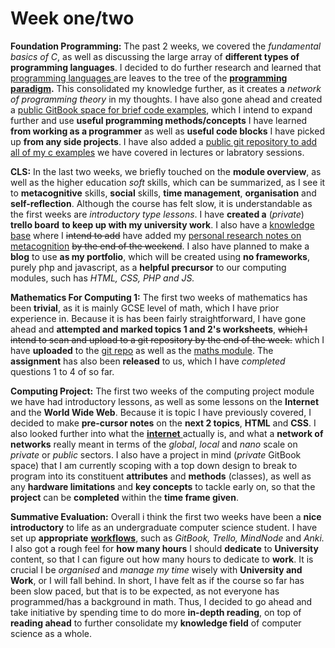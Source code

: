 # Week one/two

**Foundation Programming:** The past 2 weeks, we covered the _fundamental basics of C_, as well as discussing the large array of **different types of programming languages**. I decided to do further research and learned that [programming languages ](../../foundation-programming/types-and-range-of-programming-languages.md#range-of-programming-languages)are leaves to the tree of the [**programming paradigm**](../../foundation-programming/types-and-range-of-programming-languages.md#types-of-programming-languages)**.** This consolidated my knowledge further, as it creates a _network of programming theory_ in my thoughts. I have also gone ahead and created a [public GitBook space for brief code examples](https://adnantech.gitbook.io/code/), which I intend to expand further and use **useful programming methods/concepts** I have learned **from working as a programmer** as well as **useful code blocks** I have picked up **from any side projects**. I have also added a [public git repository to add all of my c examples](https://github.com/AdnanTech/UniversityOfSussex) we have covered in lectures or labratory sessions.

**CLS:** In the last two weeks, we briefly touched on the **module overview**, as well as the higher education _soft_ skills, which can be summarized, as I see it to **metacognitive** skills, **social** skills, **time management**, **organisation** and **self-reflection**. Although the course has felt slow, it is understandable as the first weeks are _introductory type lessons_. I have **created a** \(_private_\) **trello board** **to keep up with my university work**. I also have a [knowledge base](https://adnantech.gitbook.io/wiki/) where I ~~intend to add~~ have added my [personal research notes on metacognition](https://adnantech.gitbook.io/wiki/neuroscience/metacognition) ~~by the end of the weekend~~. I also have planned to make a **blog** to use **as my portfolio**, which will be created using **no frameworks**, purely php and javascript, as a **helpful precursor** to our computing modules, such has _HTML, CSS, PHP and JS._

**Mathematics For Computing 1:** The first two weeks of mathematics has been **trivial**, as it is mainly GCSE level of math, which I have prior experience in. Because it is has been fairly straightforward, I have gone ahead and **attempted and marked topics 1 and 2's worksheets**, ~~which I intend to scan and upload to a git repository by the end of the week.~~ which I have **uploaded** to the [git repo](https://github.com/AdnanTech/maths-for-computing-worksheets) as well as the [maths module](../../mathematics-for-computing-1/). The **assignment** has also been **released** to us, which I have _completed_ questions 1 to 4 of so far.

**Computing Project:** The first two weeks of the computing project module we have had introductory lessons, as well as some lessons on the **Internet** and the **World Wide Web**. Because it is topic I have previously covered, I decided to make **pre-cursor notes** on the **next 2 topics**, **HTML** and **CSS**. I also looked further into what the [**internet** ](../../computing-project/introduction-to-the-internet-and-world-wide-web.md#the-internet)actually is, and what a **network of networks** really meant in terms of the _global_, _local_ and _nano_ scale on _private_ or _public_ sectors. I also have a project in mind \(_private_ GitBook space\) that I am currently scoping with a top down design to break to program into its constituent **attributes** and **methods** \(classes\), as well as any **hardware limitations** and **key concepts** to tackle early on, so that the **project** can be **completed** within the **time frame given**.

**Summative Evaluation:** Overall i think the first two weeks have been a **nice introductory** to life as an undergraduate computer science student. I have set up **appropriate** [**workflows**](../../../../../workflow.md), such as _GitBook, Trello, MindNode_ and _Anki._ I also got a rough feel for **how many hours** I should **dedicate** to **University** content, so that I can figure out how many hours to dedicate to **work**. It is crucial I be _organised_ and _manage my time_ wisely with **University and Work**, or I will fall behind. In short, I have felt as if the course so far has been slow paced, but that is to be expected, as not everyone has programmed/has a background in math. Thus, I decided to go ahead and take initiative by spending time to do more **in-depth reading**, on top of **reading ahead** to further consolidate my **knowledge field** of computer science as a whole.

